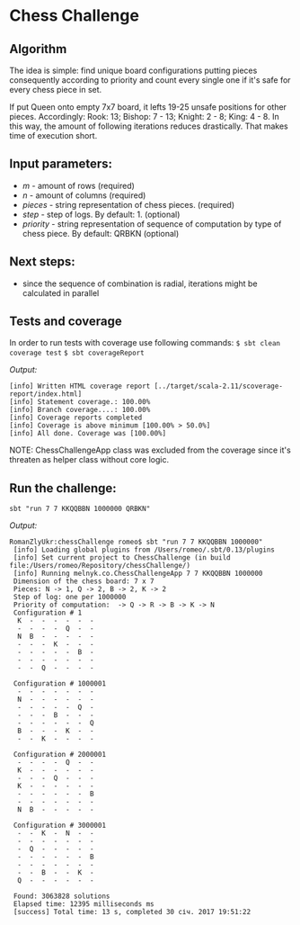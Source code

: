 # Chess Challenge #

## Algorithm 

The idea is simple: find unique board configurations putting pieces consequently according to priority and count every single one if it's safe for every chess piece in set.
 
If put Queen onto empty 7x7 board, it lefts 19-25 unsafe positions for other pieces. 
Accordingly: Rook: 13; Bishop: 7 - 13; Knight: 2 - 8; King: 4 - 8. 
In this way, the amount of following iterations reduces drastically. That makes time of execution short. 

## Input parameters:
- _m_ - amount of rows (required)
- _n_ - amount of columns (required)
- _pieces_ - string representation of chess pieces. (required)
- _step_ - step of logs. By default: 1. (optional)
- _priority_ - string representation of sequence of computation by type of chess piece. By default: QRBKN (optional) 

## Next steps:
- since the sequence of combination is radial, iterations might be calculated in parallel

## Tests and coverage 

In order to run tests with coverage use following commands:
`$ sbt clean coverage test`
`$ sbt coverageReport`

*Output:*

```
[info] Written HTML coverage report [../target/scala-2.11/scoverage-report/index.html]
[info] Statement coverage.: 100.00%
[info] Branch coverage....: 100.00%
[info] Coverage reports completed
[info] Coverage is above minimum [100.00% > 50.0%]
[info] All done. Coverage was [100.00%]

```
NOTE: ChessChallengeApp class was excluded from the coverage since it's threaten as helper class without core logic.

## Run the challenge:

`sbt "run 7 7 KKQQBBN 1000000 QRBKN"`

*Output:*

```
RomanZlyUkr:chessChallenge romeo$ sbt "run 7 7 KKQQBBN 1000000"
 [info] Loading global plugins from /Users/romeo/.sbt/0.13/plugins
 [info] Set current project to ChessChallenge (in build file:/Users/romeo/Repository/chessChallenge/)
 [info] Running melnyk.co.ChessChallengeApp 7 7 KKQQBBN 1000000
 Dimension of the chess board: 7 x 7
 Pieces: N -> 1, Q -> 2, B -> 2, K -> 2
 Step of log: one per 1000000
 Priority of computation:  -> Q -> R -> B -> K -> N
 Configuration # 1
  K  -  -  -  -  -  - 
  -  -  -  -  Q  -  - 
  N  B  -  -  -  -  - 
  -  -  -  K  -  -  - 
  -  -  -  -  -  B  - 
  -  -  -  -  -  -  - 
  -  -  Q  -  -  -  - 
 
 Configuration # 1000001
  -  -  -  -  -  -  - 
  N  -  -  -  -  -  - 
  -  -  -  -  -  Q  - 
  -  -  -  B  -  -  - 
  -  -  -  -  -  -  Q 
  B  -  -  -  K  -  - 
  -  -  K  -  -  -  - 
 
 Configuration # 2000001
  -  -  -  -  Q  -  - 
  K  -  -  -  -  -  - 
  -  -  -  Q  -  -  - 
  K  -  -  -  -  -  - 
  -  -  -  -  -  -  B 
  -  -  -  -  -  -  - 
  N  B  -  -  -  -  - 
 
 Configuration # 3000001
  -  -  K  -  N  -  - 
  -  -  -  -  -  -  - 
  -  Q  -  -  -  -  - 
  -  -  -  -  -  -  B 
  -  -  -  -  -  -  - 
  -  -  B  -  -  K  - 
  Q  -  -  -  -  -  - 
 
 Found: 3063828 solutions
 Elapsed time: 12395 milliseconds ms
 [success] Total time: 13 s, completed 30 січ. 2017 19:51:22
```
